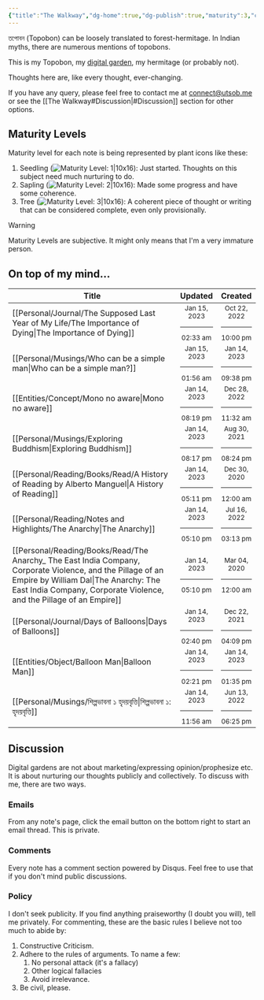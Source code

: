```yaml
---
{"title":"The Walkway","dg-home":true,"dg-publish":true,"maturity":3,"created":"2023-01-02T21:30:15+06:00","updated":"2023-01-14T21:31:48+06:00","dg-metatags":{"description":"Utsob's Digital Garden","og:description":"Utsob's Digital Garden"},"permalink":"/the-walkway/","metatags":{"description":"Utsob's Digital Garden","og:description":"Utsob's Digital Garden"},"tags":["gardenEntry"],"dgPassFrontmatter":true}
---
```


তপোবন (Topobon) can be loosely translated to forest-hermitage. In Indian myths, there are numerous mentions of topobons.

This is my Topobon, my [digital garden](https://cagrimmett.com/notes/2020/11/08/what-are-digital-gardens/), my hermitage (or probably not).

Thoughts here are, like every thought, ever-changing.

If you have any query, please feel free to contact me at [connect@utsob.me](mailto:connect@utsob.me) or see the [[The Walkway#Discussion\|#Discussion]] section for other options.

## Maturity Levels
Maturity level for each note is being represented by plant icons like these:
  1. Seedling (![Maturity Level: 1|10x16](https://topobon.utsob.me/img/tree-1.svg)): Just started. Thoughts on this subject need much nurturing to do.
  2. Sapling (![Maturity Level: 2|10x16](https://topobon.utsob.me/img/tree-2.svg)): Made some progress and have some coherence.
  3. Tree (![Maturity Level: 3|10x16](https://topobon.utsob.me/img/tree-3.svg)): A coherent piece of thought or writing that can be considered complete, even only provisionally.


> [!Warning] 
> Maturity Levels are subjective. It might only means that I'm a very immature person.


## On top of my mind…
| Title                                                                                                                                                                                                                          | Updated                                                   | Created                                                   |
| ------------------------------------------------------------------------------------------------------------------------------------------------------------------------------------------------------------------------------ | --------------------------------------------------------- | --------------------------------------------------------- |
| [[Personal/Journal/The Supposed Last Year of My Life/The Importance of Dying\|The Importance of Dying]]                                                                                                                     | <center><small>Jan 15, 2023<hr/>02:33 am</small></center> | <center><small>Oct 22, 2022<hr/>10:00 pm</small></center> |
| [[Personal/Musings/Who can be a simple man\|Who can be a simple man?]]                                                                                                                                                      | <center><small>Jan 15, 2023<hr/>01:56 am</small></center> | <center><small>Jan 14, 2023<hr/>09:38 pm</small></center> |
| [[Entities/Concept/Mono no aware\|Mono no aware]]                                                                                                                                                                           | <center><small>Jan 14, 2023<hr/>08:19 pm</small></center> | <center><small>Dec 28, 2022<hr/>11:32 am</small></center> |
| [[Personal/Musings/Exploring Buddhism\|Exploring Buddhism]]                                                                                                                                                                 | <center><small>Jan 14, 2023<hr/>08:17 pm</small></center> | <center><small>Aug 30, 2021<hr/>08:24 pm</small></center> |
| [[Personal/Reading/Books/Read/A History of Reading by Alberto Manguel\|A History of Reading]]                                                                                                                               | <center><small>Jan 14, 2023<hr/>05:11 pm</small></center> | <center><small>Dec 30, 2020<hr/>12:00 am</small></center> |
| [[Personal/Reading/Notes and Highlights/The Anarchy\|The Anarchy]]                                                                                                                                                          | <center><small>Jan 14, 2023<hr/>05:10 pm</small></center> | <center><small>Jul 16, 2022<hr/>03:13 pm</small></center> |
| [[Personal/Reading/Books/Read/The Anarchy_ The East India Company, Corporate Violence, and the Pillage of an Empire by William Dal\|The Anarchy: The East India Company, Corporate Violence, and the Pillage of an Empire]] | <center><small>Jan 14, 2023<hr/>05:10 pm</small></center> | <center><small>Mar 04, 2020<hr/>12:00 am</small></center> |
| [[Personal/Journal/Days of Balloons\|Days of Balloons]]                                                                                                                                                                     | <center><small>Jan 14, 2023<hr/>02:40 pm</small></center> | <center><small>Dec 22, 2021<hr/>04:09 pm</small></center> |
| [[Entities/Object/Balloon Man\|Balloon Man]]                                                                                                                                                                                | <center><small>Jan 14, 2023<hr/>02:21 pm</small></center> | <center><small>Jan 14, 2023<hr/>01:35 pm</small></center> |
| [[Personal/Musings/শিল্পভাবনা ১ হৃদয়বৃত্তি\|শিল্পভাবনা ১: হৃদয়বৃত্তি]]                                                                                                                                                     | <center><small>Jan 14, 2023<hr/>11:56 am</small></center> | <center><small>Jun 13, 2022<hr/>06:25 pm</small></center> |

## Discussion
Digital gardens are not about marketing/expressing opinion/prophesize etc. It is about nurturing our thoughts publicly and collectively. To discuss with me, there are two ways.

### Emails
From any note's page, click the email button on the bottom right to start an email thread. This is private.

### Comments
Every note has a comment section powered by Disqus. Feel free to use that if you don't mind public discussions.

### Policy
I don't seek publicity. If you find anything praiseworthy (I doubt you will), tell me privately. For commenting, these are the basic rules I believe not too much to abide by:
1. Constructive Criticism.
2. Adhere to the rules of arguments. To name a few:
    1. No personal attack (it's a fallacy)
    2. Other logical fallacies
    3. Avoid irrelevance.
3. Be civil, please.
